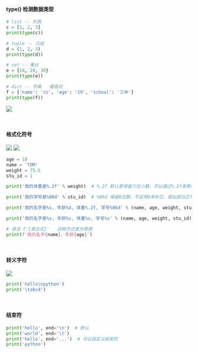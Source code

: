 ####  type()  检测数据类型
```py
# list -- 列表
c = [1, 2, 3]
print(type(c))

# tuple -- 元组
d = (1, 2, 3)
print(type(d))

# set -- 集合
e = {10, 20, 30}
print(type(e))

# dict -- 字典   键值对
f = {'name': 'zs', 'age': '19', 'school': '三中'}
print(type(f))
```
![](https://img2020.cnblogs.com/blog/2113686/202111/2113686-20211108152932108-1899498179.png)

<br />

####  格式化符号
![](https://img2020.cnblogs.com/blog/2113686/202111/2113686-20211101170147488-1560919984.png)
![](https://img2020.cnblogs.com/blog/2113686/202111/2113686-20211101170154290-184831952.png)
```py
age = 18
name = 'TOM'
weight = 75.5
stu_id = 1

print('我的体重是%.2f' % weight)  # %.2f 默认是保留六位小数、可以通过%.2f来修改保留小数点的位数

print('我的学号是%06d' % stu_id)  # %06d 保留6位数，不足用0来补位，超出部分正常输出

print('我的名字是%s, 年龄%d, 体重%.2f, 学号%06d' % (name, age, weight, stu_id))

print('我的名字是%s, 年龄%s, 体重%s, 学号%s' % (name, age, weight, stu_id)) # %s 的强大之处

# 语法 f'{表达式}'   这种方式更为常用
print(f'我的名字{name}，年龄{age}')
```

<br />

####  转义字符
![](https://img2020.cnblogs.com/blog/2113686/202111/2113686-20211101172444307-893550368.png)
```py
print('hello\npython')
print('\tabcd')
```

<br />

####  结束符
```py
print('hello', end='\n')  # 默认
print('world', end='\t')
print('hello', end='...')  # 可以自定义结束符
print('python')
```